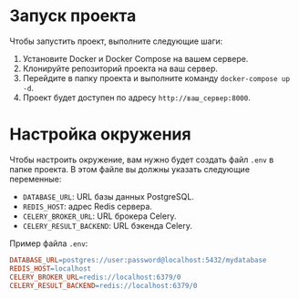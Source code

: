 # Запуск проекта

Чтобы запустить проект, выполните следующие шаги:

1. Установите Docker и Docker Compose на вашем сервере.
2. Клонируйте репозиторий проекта на ваш сервер.
3. Перейдите в папку проекта и выполните команду `docker-compose up -d`.
4. Проект будет доступен по адресу `http://ваш_сервер:8000`.

# Настройка окружения

Чтобы настроить окружение, вам нужно будет создать файл `.env` в папке проекта. В этом файле вы должны указать следующие переменные:

* `DATABASE_URL`: URL базы данных PostgreSQL.
* `REDIS_HOST`: адрес Redis сервера.
* `CELERY_BROKER_URL`: URL брокера Celery.
* `CELERY_RESULT_BACKEND`: URL бэкенда Celery.

Пример файла `.env`:
```makefile
DATABASE_URL=postgres://user:password@localhost:5432/mydatabase
REDIS_HOST=localhost
CELERY_BROKER_URL=redis://localhost:6379/0
CELERY_RESULT_BACKEND=redis://localhost:6379/0